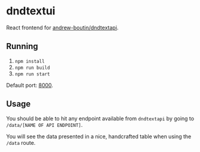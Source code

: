 # dndtextui

React frontend for [andrew-boutin/dndtextapi](https://github.com/andrew-boutin/dndtextapi).

## Running
1. `npm install`
2. `npm run build`
3. `npm run start`

Default port: [8000](http://localhost:8000).

## Usage
You should be able to hit any endpoint available from `dndtextapi` by going to `/data/[NAME OF API ENDPOINT]`.

You will see the data presented in a nice, handcrafted table when using the `/data` route.
